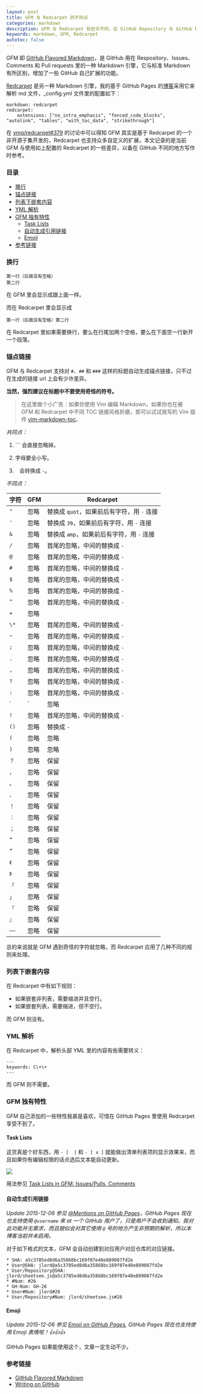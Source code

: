 ```yaml
---
layout: post
title: GFM 与 Redcarpet 的不同点
categories: markdown
description: GFM 与 Redcarpet 有些许不同，在 GitHub Repository 与 GitHub Pages 里写作时应该注意这些区别，避免解析出来不是自己想要的效果。
keywords: markdown, GFM, Redcarpet
autotoc: false
---
```


GFM 即 [GitHub Flavored Markdown][1]，是 GitHub 用在 Respository、Issues、Comments 和 Pull requests 里的一种 Markdown 引擎，它与标准 Markdown 有所区别，增加了一些 GitHub 自己扩展的功能。

[Redcarpet][2] 是另一种 Markdown 引擎，我的基于 GitHub Pages 的[博客][3]采用它来解析 md 文件，\_config.yml 文件里的配置如下：

```
markdown: redcarpet
redcarpet: 
    extensions: ["no_intra_emphasis", "fenced_code_blocks", "autolink", "tables", "with_toc_data", "strikethrough"]
```

在 [vmg/redcarpet#379][4] 的讨论中可以得知 GFM 其实是基于 Redcarpet 的一个非开源子集开发的，Redcarpet 也支持众多自定义的扩展，本文记录的是当前 GFM 与使用如上配置的 Redcarpet 的一些差异，以备在 GitHub 不同的地方写作时参考。

### 目录

* [换行](#换行)
* [锚点链接](#锚点链接)
* [列表下嵌套内容](#列表下嵌套内容)
* [YML 解析](#yml-解析)
* [GFM 独有特性](#gfm-独有特性)
    * [Task Lists](#task-lists)
    * [自动生成引用链接](#自动生成引用链接)
    * [Emoji](#emoji)
* [参考链接](#参考链接)

### 换行

```
第一行（后面没有空格）
第二行
```

在 GFM 里会显示成跟上面一样。

而在 Redcarpet 里会显示成

```
第一行（后面没有空格）第二行
```

在 Redcarpet 里如果需要换行，要么在行尾加两个空格，要么在下面空一行新开一个段落。

### 锚点链接

GFM 与 Redcarpet 支持对 `#`、`##` 和 `###` 这样的标题自动生成锚点链接，只不过在生成的链接 url 上会有少许差异。

**当然，强烈建议在标题中不要使用奇怪的符号。**

> 在这里做个小广告：如果你使用 Vim 编辑 Markdown，如果你也在被 GFM 和 Redcarpet 中不同 TOC 链接风格折磨，那可以试试我写的 Vim 插件 [vim-markdown-toc](https://github.com/mzlogin/vim-markdown-toc)。

*共同点：*

1. `\`` 会直接忽略掉。

1. 字母要全小写。

2. ` ` 会转换成 `-`。

*不同点：*

| 字符 | GFM  | Redcarpet                                  |
|------|------|--------------------------------------------|
| `"`  | 忽略 | 替换成 `quot`，如果前后有字符，用 `-` 连接 |
| `'`  | 忽略 | 替换成 `39`，如果前后有字符，用 `-` 连接   |
| `&`  | 忽略 | 替换成 `amp`，如果前后有字符，用 `-` 连接  |
| `/`  | 忽略 | 首尾的忽略，中间的替换成 `-`               |
| `@`  | 忽略 | 首尾的忽略，中间的替换成 `-`               |
| `#`  | 忽略 | 首尾的忽略，中间的替换成 `-`               |
| `$`  | 忽略 | 首尾的忽略，中间的替换成 `-`               |
| `%`  | 忽略 | 首尾的忽略，中间的替换成 `-`               |
| `^`  | 忽略 | 首尾的忽略，中间的替换成 `-`               |
| `+`  | 忽略 |                                            |
| `\*` | 忽略 | 首尾的忽略，中间的替换成 `-`               |
| `~`  | 忽略 | 首尾的忽略，中间的替换成 `-`               |
| `;`  | 忽略 | 首尾的忽略，中间的替换成 `-`               |
| `.`  | 忽略 | 首尾的忽略，中间的替换成 `-`               |
| `,`  | 忽略 | 首尾的忽略，中间的替换成 `-`               |
| `?`  | 忽略 | 首尾的忽略，中间的替换成 `-`               |
| `:`  | 忽略 | 首尾的忽略，中间的替换成 `-`               |
| `|`  | 忽略 | 首尾的忽略，中间的替换成 `-`               |
| `!`  | 忽略 | 首尾的忽略，中间的替换成 `-`               |
| `()` | 忽略 | 替换成 `-`                                 |
| `(`  | 忽略 | 忽略                                       |
| `)`  | 忽略 | 忽略                                       |
| `？` | 忽略 | 保留                                       |
| `，` | 忽略 | 保留                                       |
| `。` | 忽略 | 保留                                       |
| `、` | 忽略 | 保留                                       |
| `！` | 忽略 | 保留                                       |
| `：` | 忽略 | 保留                                       |
| `；` | 忽略 | 保留                                       |
| `“`  | 忽略 | 保留                                       |
| `”`  | 忽略 | 保留                                       |
| `《` | 忽略 | 保留                                       |
| `》` | 忽略 | 保留                                       |
| `「` | 忽略 | 保留                                       |
| `」` | 忽略 | 保留                                       |
| `『` | 忽略 | 保留                                       |
| `』` | 忽略 | 保留                                       |
| `——` | 忽略 | 保留                                       |

总的来说就是 GFM 遇到奇怪的字符就忽略，而 Redcarpet 应用了几种不同的规则来处理。

### 列表下嵌套内容

在 Redcarpet 中有如下规则：

* 如果嵌套非列表，需要缩进并且空行。
* 如果嵌套列表，需要缩进，但不空行。

而 GFM 则没有。

### YML 解析

在 Redcarpet 中，解析头部 YML 里的内容有些需要转义：

```
---
keywords: C\+\+
---
```

而 GFM 则不需要。

### GFM 独有特性

GFM 自己添加的一些特性我甚是喜欢，可惜在 GitHub Pages 里使用 Redcarpet 享受不到了。

#### Task Lists

这货真是个好东西，用 `- [  ]` 和 `- [ x ]` 就能做出清单列表项的显示效果来，而且如果你有编辑权限的话点选后文本能自动更新。

![](https://camo.githubusercontent.com/09cbc14d7458e0e2c52f1a66fb8890152da978c9/68747470733a2f2f662e636c6f75642e6769746875622e636f6d2f6173736574732f3138322f35343631302f66326530656131382d356139612d313165322d383236642d6635663562663033663032652e676966)

用法参见 [Task Lists in GFM: Issues/Pulls, Comments][5]

#### 自动生成引用链接

*Update 2015-12-06 参见 [@Mentions on GitHub Pages][7]，GitHub Pages 现在也支持使用 `@username` 来 at 一个 GitHub 用户了，只是用户不会收到通知。我对此功能并无需求，而且貌似会对其它使用 `@` 号的地方产生非预期的解析，所以本博客当前并未启用。*

对于如下格式的文本，GFM 会自动创建到对应用户对应仓库的对应链接。

```
* SHA: a5c3785ed8d6a35868bc169f07e40e889087fd2e
* User@SHA: jlord@a5c3785ed8d6a35868bc169f07e40e889087fd2e
* User/Repository@SHA: jlord/sheetsee.js@a5c3785ed8d6a35868bc169f07e40e889087fd2e
* #Num: #26
* GH-Num: GH-26
* User#Num: jlord#26
* User/Repository#Num: jlord/sheetsee.js#26
```

#### Emoji

*Update 2015-12-06 参见 [Emoji on GitHub Pages][8], GitHub Pages 现在也支持使用 Emoji 表情啦！:+1::+1::+1:*

GitHub Pages 如果能使用这个，文章一定生动不少。

### 参考链接

* [GitHub Flavored Markdown][1]
* [Writing on GitHub][6]

[1]: https://help.github.com/articles/github-flavored-markdown/
[2]: https://github.com/vmg/redcarpet
[3]: http://mzlog.com
[4]: https://github.com/vmg/redcarpet/issues/379
[5]: https://github.com/blog/1375%0A-task-lists-in-gfm-issues-pulls-comments
[6]: https://help.github.com/articles/writing-on-github/
[7]: https://help.github.com/articles/mentions-on-github-pages
[8]: https://help.github.com/articles/emoji-on-github-pages
